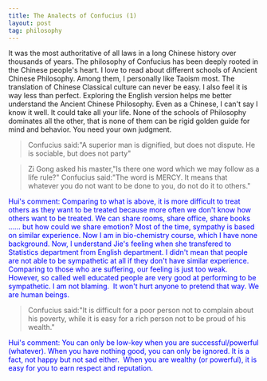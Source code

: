 ```yaml
---
title: The Analects of Confucius (1)
layout: post
tag: philosophy
---
```

It was the most authoritative of all laws in a long Chinese history over thousands of years. The philosophy of Confucius has been deeply rooted in the Chinese people's heart. I love to read about different schools of Ancient Chinese Philosophy. Among them, I personally like Taoism most. The translation of Chinese Classical culture can never be easy. I also feel it is way less than perfect. Exploring the English version helps me better understand the Ancient Chinese Philosophy. Even as a Chinese, I can't say I know it well. It could take all your life. None of the schools of Philosophy dominates all the other, that is none of them can be rigid golden guide for mind and behavior. You need your own judgment.
<blockquote>Confucius said:"A superior man is dignified, but does not dispute. He is sociable, but does not party"</blockquote>
<blockquote>Zi Gong asked his master,"Is there one word which we may follow as a life rule?"
Confucius said:"The word is MERCY. It means that whatever you do not want to be done to you, do not do it to others."</blockquote>
<span style="color: #0000ff;">Hui's comment: Comparing to what is above, it is more difficult to treat others as they want to be treated because more often we don't know how others want to be treated. We can share rooms, share office, share books ...... but how could we share emotion? Most of the time, sympathy is based on similar experience. Now I am in bio-chemistry course, which I have none background. Now, I understand Jie's feeling when she transfered to Statistics department from English department. I didn't mean that people are not able to be sympathetic at all if they don't have similar experience.  Comparing to those who are suffering, our feeling is just too weak. However, so called well educated people are very good at performing to be sympathetic. I am not blaming.  It won't hurt anyone to pretend that way. We are human beings.</span>
<blockquote>Confucius said:"It is difficult for a poor person not to complain about his poverty, while it is easy for a rich person not to be proud of his wealth."</blockquote>
<span style="color: #0000ff;">Hui's comment: You can only be low-key when you are successful/powerful (whatever). When you have nothing good, you can only be ignored. It is a fact, not happy but not sad either. </span> <span style="color: #0000ff;">When you are wealthy (or powerful), it is easy for you to earn respect and reputation.</span>